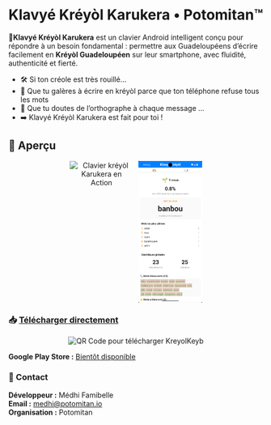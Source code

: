 # Klavyé Kréyòl Karukera • Potomitan™

**📱Klavyé Kréyòl Karukera** est un clavier Android intelligent conçu pour répondre à un besoin fondamental : permettre aux Guadeloupéens d’écrire facilement en **Kréyòl Guadeloupéen** sur leur smartphone, avec fluidité, authenticité et fierté.


- 🛠️ Si ton créole est très rouillé...
- 😤 Que tu galères à écrire en kréyòl parce que ton téléphone refuse tous les mots
- 🤔 Que tu doutes de l’orthographe à chaque message ...
- ➡️ Klavyé Kréyòl Karukera est fait pour toi !

## 📱 Aperçu

<div align="center" style="display: flex; justify-content: center; gap: 10px;">
   <img src="Screenshots/KlavyéAnAktion.gif" alt="Clavier kréyòl Karukera en Action" width="25%">
   <img src="Screenshots/Screenshot_1760213606.png" alt="Clavier kréyòl Karukera en Action" width="25%">
</div>

### 📥 [Télécharger directement](https://github.com/famibelle/KreyolKeyb/releases)

<div align="center">
   <img src="https://api.qrserver.com/v1/create-qr-code/?size=150x150&data=https://github.com/famibelle/KreyolKeyb/releases" alt="QR Code pour télécharger KreyolKeyb" width="150">
</div>

**Google Play Store :** [Bientôt disponible](https://play.google.com/apps/internaltest/4700942182389411435)


### 📧 Contact

**Développeur :** Médhi Famibelle  
**Email :** medhi@potomitan.io  
**Organisation :** Potomitan